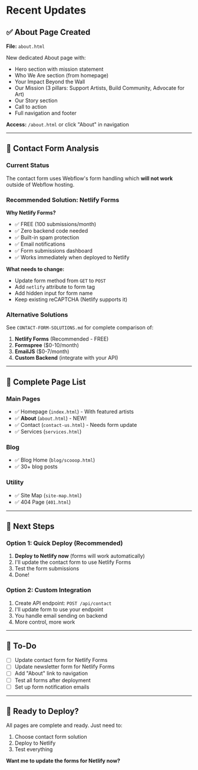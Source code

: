 # Recent Updates

## ✅ About Page Created

**File:** `about.html`

New dedicated About page with:
- Hero section with mission statement
- Who We Are section (from homepage)
- Your Impact Beyond the Wall
- Our Mission (3 pillars: Support Artists, Build Community, Advocate for Art)
- Our Story section
- Call to action
- Full navigation and footer

**Access:** `/about.html` or click "About" in navigation

---

## 📧 Contact Form Analysis

### Current Status
The contact form uses Webflow's form handling which **will not work** outside of Webflow hosting.

### Recommended Solution: Netlify Forms

**Why Netlify Forms?**
- ✅ FREE (100 submissions/month)
- ✅ Zero backend code needed
- ✅ Built-in spam protection
- ✅ Email notifications
- ✅ Form submissions dashboard
- ✅ Works immediately when deployed to Netlify

**What needs to change:**
- Update form method from `GET` to `POST`
- Add `netlify` attribute to form tag
- Add hidden input for form name
- Keep existing reCAPTCHA (Netlify supports it)

### Alternative Solutions

See `CONTACT-FORM-SOLUTIONS.md` for complete comparison of:
1. **Netlify Forms** (Recommended - FREE)
2. **Formspree** ($0-10/month)
3. **EmailJS** ($0-7/month)
4. **Custom Backend** (integrate with your API)

---

## 📄 Complete Page List

### Main Pages
- ✅ Homepage (`index.html`) - With featured artists
- ✅ **About** (`about.html`) - NEW!
- ✅ Contact (`contact-us.html`) - Needs form update
- ✅ Services (`services.html`)

### Blog
- ✅ Blog Home (`blog/scooop.html`)
- ✅ 30+ blog posts

### Utility
- ✅ Site Map (`site-map.html`)
- ✅ 404 Page (`401.html`)

---

## 🚀 Next Steps

### Option 1: Quick Deploy (Recommended)
1. **Deploy to Netlify now** (forms will work automatically)
2. I'll update the contact form to use Netlify Forms
3. Test the form submissions
4. Done!

### Option 2: Custom Integration
1. Create API endpoint: `POST /api/contact`
2. I'll update form to use your endpoint
3. You handle email sending on backend
4. More control, more work

---

## 📝 To-Do

- [ ] Update contact form for Netlify Forms
- [ ] Update newsletter form for Netlify Forms
- [ ] Add "About" link to navigation
- [ ] Test all forms after deployment
- [ ] Set up form notification emails

---

## 🎯 Ready to Deploy?

All pages are complete and ready. Just need to:
1. Choose contact form solution
2. Deploy to Netlify
3. Test everything

**Want me to update the forms for Netlify now?**
